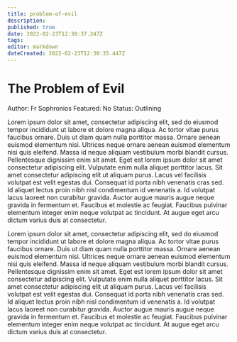 ```yaml
---
title: problem-of-evil
description: 
published: true
date: 2022-02-23T12:30:37.247Z
tags: 
editor: markdown
dateCreated: 2022-02-23T12:30:35.447Z
---
```


# The Problem of Evil

Author: Fr Sophronios
Featured: No
Status: Outlining

Lorem ipsum dolor sit amet, consectetur adipiscing elit, sed do eiusmod tempor incididunt ut labore et dolore magna aliqua. Ac tortor vitae purus faucibus ornare. Duis ut diam quam nulla porttitor massa. Ornare aenean euismod elementum nisi. Ultrices neque ornare aenean euismod elementum nisi quis eleifend. Massa id neque aliquam vestibulum morbi blandit cursus. Pellentesque dignissim enim sit amet. Eget est lorem ipsum dolor sit amet consectetur adipiscing elit. Vulputate enim nulla aliquet porttitor lacus. Sit amet consectetur adipiscing elit ut aliquam purus. Lacus vel facilisis volutpat est velit egestas dui. Consequat id porta nibh venenatis cras sed. Id aliquet lectus proin nibh nisl condimentum id venenatis a. Id volutpat lacus laoreet non curabitur gravida. Auctor augue mauris augue neque gravida in fermentum et. Faucibus et molestie ac feugiat. Faucibus pulvinar elementum integer enim neque volutpat ac tincidunt. At augue eget arcu dictum varius duis at consectetur.

Lorem ipsum dolor sit amet, consectetur adipiscing elit, sed do eiusmod tempor incididunt ut labore et dolore magna aliqua. Ac tortor vitae purus faucibus ornare. Duis ut diam quam nulla porttitor massa. Ornare aenean euismod elementum nisi. Ultrices neque ornare aenean euismod elementum nisi quis eleifend. Massa id neque aliquam vestibulum morbi blandit cursus. Pellentesque dignissim enim sit amet. Eget est lorem ipsum dolor sit amet consectetur adipiscing elit. Vulputate enim nulla aliquet porttitor lacus. Sit amet consectetur adipiscing elit ut aliquam purus. Lacus vel facilisis volutpat est velit egestas dui. Consequat id porta nibh venenatis cras sed. Id aliquet lectus proin nibh nisl condimentum id venenatis a. Id volutpat lacus laoreet non curabitur gravida. Auctor augue mauris augue neque gravida in fermentum et. Faucibus et molestie ac feugiat. Faucibus pulvinar elementum integer enim neque volutpat ac tincidunt. At augue eget arcu dictum varius duis at consectetur.